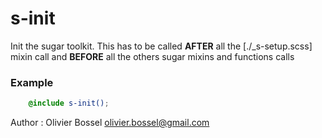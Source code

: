 # s-init

Init the sugar toolkit.
This has to be called **AFTER** all the [./_s-setup.scss] mixin call
and **BEFORE** all the others sugar mixins and functions calls


### Example
```scss
	@include s-init();
```
Author : Olivier Bossel <olivier.bossel@gmail.com>
